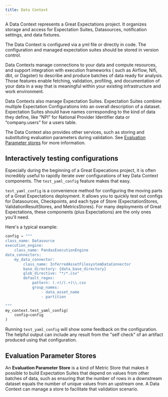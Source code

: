 ```yaml
---
title: Data Context
---
```



A Data Context represents a Great Expectations project. It organizes storage and access for Expectation Suites,
Datasources, notification settings, and data fixtures.

The Data Context is configured via a yml file or directly in code. The configuration and managed expectation suites
should be stored in version control.

Data Contexts manage connections to your data and compute resources, and support integration with execution frameworks (
such as Airflow, Nifi, dbt, or Dagster) to describe and produce batches of data ready for analysis. Those features
enable fetching, validation, profiling, and documentation of your data in a way that is meaningful within your existing
infrastructure and work environment.

Data Contexts also manage Expectation Suites. Expectation Suites combine multiple Expectation Configurations into an
overall description of a dataset. Expectation Suites should have names corresponding to the kind of data they define,
like “NPI” for National Provider Identifier data or “company.users” for a users table.

The Data Context also provides other services, such as storing and substituting evaluation parameters during validation.
See [Evaluation Parameter stores](#evaluation-parameter-stores) for more information.

## Interactively testing configurations

Especially during the beginning of a Great Expecations project, it is often incredibly useful to rapidly iterate over
configurations of key Data Context components. The `test_yaml_config` feature makes that easy.

`test_yaml_config` is a convenience method for configuring the moving parts of a Great Expectations deployment. It
allows you to quickly test out configs for Datasources, Checkpoints, and each type of Store (ExpectationStores,
ValidationResultStores, and MetricsStores). For many deployments of Great Expectations, these components (plus
Expectations) are the only ones you'll need.

Here's a typical example:

```python
config = """
class_name: Datasource
execution_engine:
    class_name: PandasExecutionEngine
data_connectors:
    my_data_connector:
        class_name: InferredAssetFilesystemDataConnector
        base_directory: {data_base_directory}
        glob_directive: "*/*.csv"
        default_regex:
            pattern: (.+)/(.+)\\.csv
            group_names:
                - data_asset_name
                - partition

"""
my_context.test_yaml_config(
    config=config
)
```

Running `test_yaml_config` will show some feedback on the configuration. The helpful output can include any result 
from the "self check" of an artifact produced using that configuration.

## Evaluation Parameter Stores

An **Evaluation Parameter Store** is a kind of Metric Store that makes it possible to build Expectation Suites that
depend on values from other batches of data, such as ensuring that the number of rows in a downstream dataset equals the
number of unique values from an upstream one. A Data Context can manage a store to facilitate that validation scenario.
